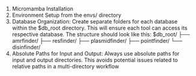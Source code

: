 1. Micromamba Installation
2. Environment Setup from the envs/ directory
3. Database Organization:
  Create separate folders for each database within the $db_root directory. This will ensure each tool can access its respective database. The structure should look like this:
  $db_root/
    ├── amrfinder/
    ├── resfinder/
    ├── plasmidfinder/
    ├── pointfinder/
    └── disinfinder/
4. Absolute Paths for Input and Output: Always use absolute paths for input and output directories. This avoids potential issues related to relative paths in a multi-directory workflow
